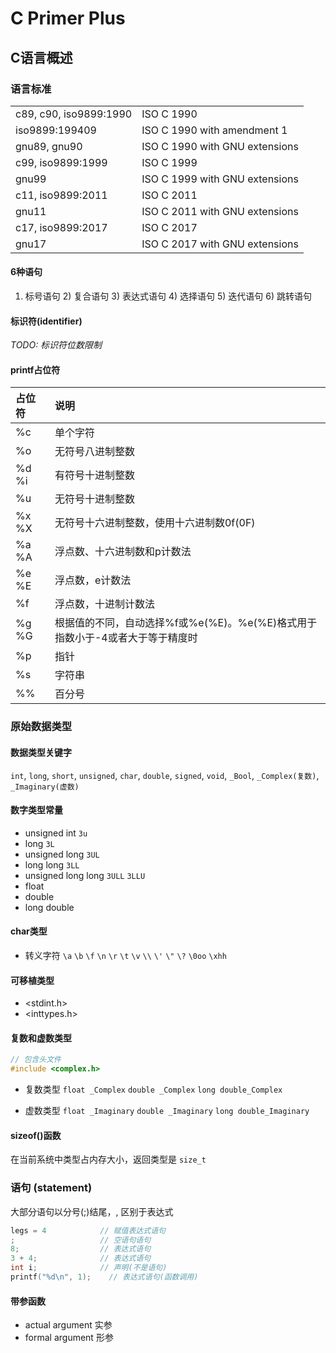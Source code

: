 # C Primer Plus

## C语言概述

### 语言标准
|||
|:---|:---|
|c89, c90, iso9899:1990 | ISO C 1990 |
|iso9899:199409 | ISO C 1990 with amendment 1 |
|gnu89, gnu90 | ISO C 1990 with GNU extensions |
|c99, iso9899:1999 | ISO C 1999 |
|gnu99 | ISO C 1999 with GNU extensions |
|c11, iso9899:2011 | ISO C 2011 |
|gnu11 | ISO C 2011 with GNU extensions |
|c17, iso9899:2017 | ISO C 2017 |
|gnu17 | ISO C 2017 with GNU extensions |

#### 6种语句
1) 标号语句 2) 复合语句 3) 表达式语句 4) 选择语句 5) 迭代语句 6) 跳转语句

#### 标识符(identifier)
_TODO: 标识符位数限制_

#### printf占位符

|占位符|说明|
|:---|:---|
|%c| 单个字符|
|%o| 无符号八进制整数|
|%d %i| 有符号十进制整数|
|%u| 无符号十进制整数|
|%x %X| 无符号十六进制整数，使用十六进制数0f(0F)|
|%a %A| 浮点数、十六进制数和p计数法|
|%e %E| 浮点数，e计数法 |
|%f| 浮点数，十进制计数法|
|%g %G| 根据值的不同，自动选择%f或%e(%E)。%e(%E)格式用于指数小于-4或者大于等于精度时 |
|%p| 指针 |
|%s| 字符串 |
|%%| 百分号 |

### 原始数据类型

#### 数据类型关键字
`int`, `long`, `short`, `unsigned`, `char`, `double`, `signed`, `void`, `_Bool`, `_Complex(复数)`, `_Imaginary(虚数)`

#### 数字类型常量
+ unsigned int `3u`
+ long `3L`
+ unsigned long `3UL`
+ long long `3LL`
+ unsigned long long `3ULL` `3LLU`
+ float
+ double
+ long double

#### char类型
+ 转义字符 `\a` `\b` `\f` `\n` `\r` `\t` `\v` `\\` `\'` `\"` `\?` `\0oo` `\xhh`

#### 可移植类型
+ <stdint.h>
+ <inttypes.h>

#### 复数和虚数类型
```c++
// 包含头文件
#include <complex.h>
```

+ 复数类型
`float _Complex` `double _Complex` `long double_Complex`

+ 虚数类型
`float _Imaginary` `double _Imaginary` `long double_Imaginary`

#### sizeof()函数
在当前系统中类型占内存大小，返回类型是 `size_t`


### 语句 (statement)
大部分语句以分号(;)结尾，, 区别于表达式
```c
legs = 4            // 赋值表达式语句
;                   // 空语句语句
8;                  // 表达式语句
3 + 4;              // 表达式语句
int i;              // 声明(不是语句)
printf("%d\n", 1);    // 表达式语句(函数调用)
```

#### 带参函数
+ actual argument 实参
+ formal argument 形参